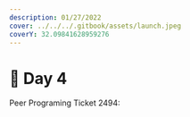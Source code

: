 ```yaml
---
description: 01/27/2022
cover: ../../../.gitbook/assets/launch.jpeg
coverY: 32.09841628959276
---
```


# 📅 Day 4

Peer Programing Ticket 2494:
